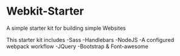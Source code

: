 # Webkit-Starter
A simple starter kit for building simple Websites


This starter kit includes 
-Sass
-Handlebars
-NodeJS
-A configured webpack workflow
-JQuery
-Bootstrap & Font-awesome

